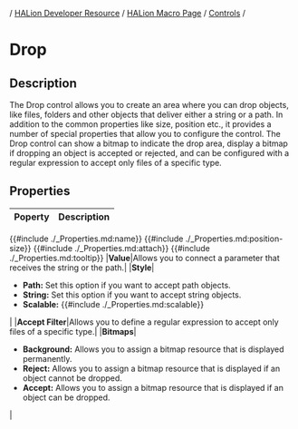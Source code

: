 / [HALion Developer Resource](../../HALion-Developer-Resource.md) / [HALion Macro Page](./HALion-Macro-Page.md) / [Controls](./Controls.md) /

# Drop

## Description

The Drop control allows you to create an area where you can drop objects, like files, folders and other objects that deliver either a string or a path. In addition to the common properties like size, position etc., it provides a number of special properties that allow you to configure the control. The Drop control can show a bitmap to indicate the drop area, display a bitmap if dropping an object is accepted or rejected, and can be configured with a regular expression to accept only files of a specific type.

## Properties

|Poperty|Description|
|:-|:-|
{{#include ./_Properties.md:name}}
{{#include ./_Properties.md:position-size}}
{{#include ./_Properties.md:attach}}
{{#include ./_Properties.md:tooltip}}
|**Value**|Allows you to connect a parameter that receives the string or the path.|
|**Style**|<ul><li>**Path:** Set this option if you want to accept path objects.</li><li>**String:** Set this option if you want to accept string objects.</li><li>**Scalable:** {{#include ./_Properties.md:scalable}}</li></ul>|
|**Accept Filter**|Allows you to define a regular expression to accept only files of a specific type.|
|**Bitmaps**|<ul><li>**Background:** Allows you to assign a bitmap resource that is displayed permanently.</li><li>**Reject:** Allows you to assign a bitmap resource that is displayed if an object cannot be dropped.</li><li>**Accept:** Allows you to assign a bitmap resource that is displayed if an object can be dropped.</li></ul>|
